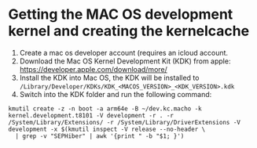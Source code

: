 # Getting the MAC OS development kernel and creating the kernelcache

1. Create a mac os developer account (requires an icloud account.
2. Download the Mac OS Kernel Development Kit (KDK) from apple: https://developer.apple.com/download/more/
3. Install the KDK into Mac OS, the KDK will be installed to `/Library/Developer/KDKs/KDK_<MACOS_VERSION>_<KDK_VERSION>.kdk`
4. Switch into the KDK folder and run the following command:
```
kmutil create -z -n boot -a arm64e -B ~/dev.kc.macho -k kernel.development.t8101 -V development -r . -r /System/Library/Extensions/ -r /System/Library/DriverExtensions -V development -x $(kmutil inspect -V release --no-header \
  | grep -v "SEPHiber" | awk '{print " -b "$1; }')
```